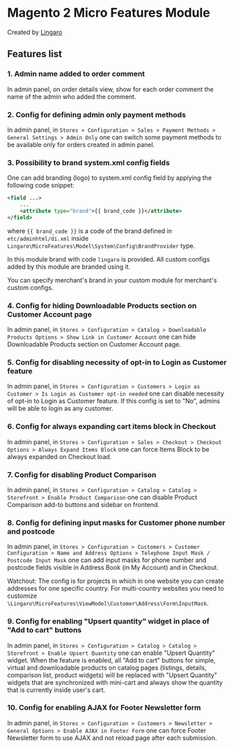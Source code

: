 Magento 2 Micro Features Module
============================

Created by [Lingaro](https://lingarogroup.com/)

## Features list

### 1. Admin name added to order comment

In admin panel, on order details view, show for each order comment the name of the admin who added the comment.

### 2. Config for defining admin only payment methods

In admin panel, in `Stores > Configuration > Sales > Payment Methods > General Settings > Admin Only` one can switch some payment methods to be available only for orders created in admin panel.

### 3. Possibility to brand system.xml config fields

One can add branding (logo) to system.xml config field by applying the following code snippet:

```xml
<field ...>
    ...
    <attribute type="brand">{{ brand_code }}</attribute>
</field>
```

where `{{ brand_code }}` is a code of the brand defined in `etc/adminhtml/di.xml` inside `Lingaro\MicroFeatures\Model\System\Config\BrandProvider` type.

In this module brand with code `lingaro` is provided. All custom configs added by this module are branded using it.

You can specify merchant's brand in your custom module for merchant's custom configs.

### 4. Config for hiding Downloadable Products section on Customer Account page

In admin panel, in `Stores > Configuration > Catalog > Downloadable Products Options > Show Link in Customer Account` one can hide Downloadable Products section on Customer Account page.

### 5. Config for disabling necessity of opt-in to Login as Customer feature

In admin panel, in `Stores > Configuration > Customers > Login as Customer > Is Login as Customer opt-in needed` one can disable necessity of opt-in to Login as Customer feature.
If this config is set to "No", admins will be able to login as any customer.

### 6. Config for always expanding cart items block in Checkout

In admin panel, in `Stores > Configuration > Sales > Checkout > Checkout Options > Always Expand Items Block` one can force Items Block to be always expanded on Checkout load.

### 7. Config for disabling Product Comparison

In admin panel, in `Stores > Configuration > Catalog > Catalog > Storefront > Enable Product Comparison` one can disable Product Comparison add-to buttons and sidebar on frontend.

### 8. Config for defining input masks for Customer phone number and postcode

In admin panel, in `Stores > Configuration > Customers > Customer Configuration > Name and Address Options > Telephone Input Mask / Postcode Input Mask` one can add input masks for phone number and postcode fields visible in Address Book (in My Account) and in Checkout.

Watchout: The config is for projects in which in one website you can create addresses for one specific country. For multi-country websites you need to customize `\Lingaro\MicroFeatures\ViewModel\Customer\Address\Form\InputMask`.

### 9. Config for enabling "Upsert quantity" widget in place of "Add to cart" buttons

In admin panel, in `Stores > Configuration > Catalog > Catalog > Storefront > Enable Upsert Quantity` one can enable "Upsert Quantity" widget. When the feature is enabled, all "Add to cart" buttons for simple, virtual and downloadable products on catalog pages (listings, details, comparison list, product widgets) will be replaced with "Upsert Quantity" widgets that are synchronized with mini-cart and always show the quantity that is currently inside user's cart.

### 10. Config for enabling AJAX for Footer Newsletter form

In admin panel, in `Stores > Configuration > Customers > Newsletter > General Options > Enable AJAX in Footer Form` one can force Footer Newsletter form to use AJAX and not reload page after each submission. 
